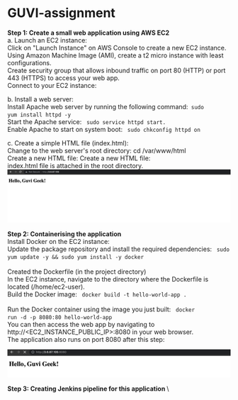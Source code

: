 # GUVI-assignment
<b> Step 1:  Create a small web application using AWS EC2 </b> \
a.  Launch an EC2 instance: \
    Click on "Launch Instance" on AWS Console to create a new EC2 instance. \
    Using Amazon Machine Image (AMI), create a t2 micro instance with least configurations.\
    Create security group that allows inbound traffic on port 80 (HTTP) or port 443 (HTTPS) to access your web app. \
    Connect to your EC2 instance: 

b. Install a web server: \
    Install Apache web server by running the following command:<code> sudo yum install httpd -y </code> \
    Start the Apache service: <code> sudo service httpd start. </code> \
    Enable Apache to start on system boot: <code> sudo chkconfig httpd on </code>

c. Create a simple HTML file (index.html): \
    Change to the web server's root directory: cd /var/www/html \
    Create a new HTML file: Create a new HTML file: \
    index.html file is attached in the root directory. \
    ![Screenshot](web-server.png) 

<b> Step 2: Containerising the application </b> \
    Install Docker on the EC2 instance: \
    Update the package repository and install the required dependencies: <code> sudo yum update -y && sudo yum install -y docker </code> \
    Created the Dockerfile (in the project directory) \
    In the EC2 instance, navigate to the directory where the Dockerfile is located  (/home/ec2-user). \
    Build the Docker image: <code> docker build -t hello-world-app . </code> \
    Run the Docker container using the image you just built: <code> docker run -d -p 8080:80 hello-world-app </code> \
    You can then access the web app by navigating to http://<EC2_INSTANCE_PUBLIC_IP>:8080 in your web browser. \
    The application also runs on port 8080 after this step: 
    
![Screenshot](Dockerised-application.png)

<b> Step 3: Creating Jenkins pipeline for this application </b> \




 



